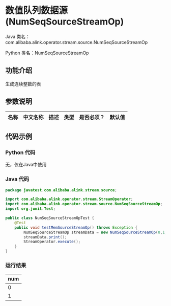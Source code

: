 # 数值队列数据源 (NumSeqSourceStreamOp)
Java 类名：com.alibaba.alink.operator.stream.source.NumSeqSourceStreamOp

Python 类名：NumSeqSourceStreamOp


## 功能介绍
生成连续整数的表

## 参数说明

| 名称 | 中文名称 | 描述 | 类型 | 是否必须？ | 默认值 |
| --- | --- | --- | --- | --- | --- |



## 代码示例

### Python 代码
无，仅在Java中使用


### Java 代码

```java
package javatest.com.alibaba.alink.stream.source;

import com.alibaba.alink.operator.stream.StreamOperator;
import com.alibaba.alink.operator.stream.source.NumSeqSourceStreamOp;
import org.junit.Test;

public class NumSeqSourceStreamOpTest {
	@Test
	public void testMemSourceStreamOp() throws Exception {
		NumSeqSourceStreamOp streamData = new NumSeqSourceStreamOp(0,1,0.1);
		streamData.print();
		StreamOperator.execute();
	}
}
```

### 运行结果

|num
|---
|0
|1
